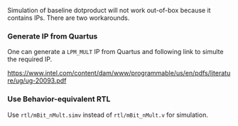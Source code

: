 Simulation of baseline dotproduct will not work out-of-box because it contains IPs.
There are two workarounds.

### Generate IP from Quartus
One can generate a `LPM_MULT` IP from Quartus and following link to simulte the required IP.

https://www.intel.com/content/dam/www/programmable/us/en/pdfs/literature/ug/ug-20093.pdf

### Use Behavior-equivalent RTL
Use `rtl/mBit_nMult.simv` instead of `rtl/mBit_nMult.v` for simulation.
